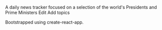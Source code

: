 A daily news tracker focused on a selection of the world's Presidents and Prime Ministers Edit
Add topics

Bootstrapped using create-react-app.